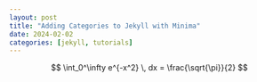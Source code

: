 ```yaml
---
layout: post
title: "Adding Categories to Jekyll with Minima"
date: 2024-02-02
categories: [jekyll, tutorials]
---
```

$$
\int_0^\infty e^{-x^2} \, dx = \frac{\sqrt{\pi}}{2}
$$
